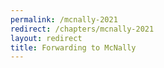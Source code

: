 ```yaml
---
permalink: /mcnally-2021
redirect: /chapters/mcnally-2021
layout: redirect
title: Forwarding to McNally
---
```

